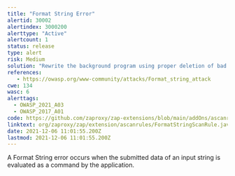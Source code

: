 ```yaml
---
title: "Format String Error"
alertid: 30002
alertindex: 3000200
alerttype: "Active"
alertcount: 1
status: release
type: alert
risk: Medium
solution: "Rewrite the background program using proper deletion of bad character strings.  This will require a recompile of the background executable."
references:
   - https://owasp.org/www-community/attacks/Format_string_attack
cwe: 134
wasc: 6
alerttags: 
  - OWASP_2021_A03
  - OWASP_2017_A01
code: https://github.com/zaproxy/zap-extensions/blob/main/addOns/ascanrules/src/main/java/org/zaproxy/zap/extension/ascanrules/FormatStringScanRule.java
linktext: org/zaproxy/zap/extension/ascanrules/FormatStringScanRule.java
date: 2021-12-06 11:01:55.200Z
lastmod: 2021-12-06 11:01:55.200Z
---
```

A Format String error occurs when the submitted data of an input string is evaluated as a command by the application. 
